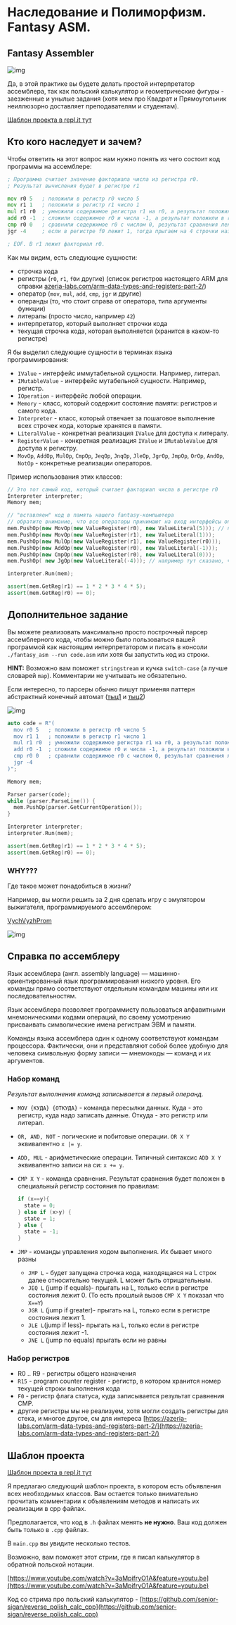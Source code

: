 # Наследование и Полиморфизм. Fantasy ASM.

## Fantasy Assembler

![img](/images/asm0.png)

Да, в этой практике вы будете делать простой интерпретатор ассемблера, так как польский калькулятор и геометрические фигуры - заезженные и унылые задания (хотя мем про Квадрат и Прямоугольник неиллюзорно доставляет преподавателям и студентам).

[Шаблон проекта в repl.it тут](https://repl.it/@IlyaSiganov/Fantasy-Assembler#main.cpp)

## Кто кого наследует и зачем?

Чтобы ответить на этот вопрос нам нужно понять из чего состоит код программы на ассемблере:

```asm
; Программа считает значение факториала числа из регистра r0.
; Результат вычисления будет в регистре r1

mov r0 5   ; положили в регистр r0 число 5
mov r1 1   ; положили в регистр r1 число 1
mul r1 r0  ; умножили cодержимое регистра r1 на r0, а результат положили в r1
add r0 -1  ; сложили содержимое r0 и числа -1, а результат положили в r0
cmp r0 0   ; сравнили содержимое r0 с числом 0, результат сравнения лежит в специальном регистре f0
jgr -4     ; если в регистре f0 лежит 1, тогда прыгаем на 4 строчки назад иначе просто выполняем код дальше

; EOF. В r1 лежит факториал r0.
```

Как мы видим, есть следующие сущности:

- строчка кода
- регистры (`r0`, `r1`, `f0`и другие) (список регистров настоящего ARM для справки [azeria-labs.com/arm-data-types-and-registers-part-2/](https://azeria-labs.com/arm-data-types-and-registers-part-2/))
- оператор (`mov`, `mul`, `add`, `cmp`, `jgr` и другие)
- операнды (то, что стоит справа от оператора, типа аргументы функции)
- литералы (просто число, например `42`)
- интерпретатор, который выполняет строчки кода
- текущая строчка кода, которая выполняется (хранится в каком-то регистре)

Я бы выделил следующие сущности в терминах языка программирования:

- `IValue` - интерфейс иммутабельной сущности. Например, литерал.
- `IMutableValue` - интерфейс мутабельной сущности.  Например, регистр.
- `IOperation` - интерфейс любой операции.
- `Memory` - класс, который содержит состояние памяти: регистров и самого кода.
- `Interpreter` - класс, который отвечает за пошаговое выполнение всех строчек кода, которые хранятся в памяти.
- `LiteralValue` - конкретная реализация `IValue` для доступа к литералу.
- `RegisterValue` - конкретная реализация `IValue` и `IMutableValue` для доступа к регистру.
- `MovOp`, `AddOp`, `MulOp`, `CmpOp`, `JeqOp`, `JnqOp`, `JleOp`, `JgrOp`, `JmpOp`, `OrOp`, `AndOp`, `NotOp` - конкретные реализации операторов.

Пример использования этих классов:

```cpp
// Это тот самый код, который считает факториал числа в регистре r0
Interpreter interpreter;
Memory mem;

// "вставляем" код в память нашего fantasy-компьютера
// обратите внимание, что все операторы принимают на вход интерфейсы операндов. 
mem.PushOp(new MovOp(new ValueRegister(r0), new ValueLiteral(5))); // первый операнд обязан быть IMutableValue, а второй может быть просто IValue
mem.PushOp(new MovOp(new ValueRegister(r1), new ValueLiteral(1)));
mem.PushOp(new MulOp(new ValueRegister(r1), new ValueRegister(r0)));
mem.PushOp(new AddOp(new ValueRegister(r0), new ValueLiteral(-1)));
mem.PushOp(new CmpOp(new ValueRegister(r0), new ValueLiteral(0)));
mem.PushOp( new JgOp(new ValueLiteral(-4))); // например тут сказано, что можно подавать IValue

interpreter.Run(mem);

assert(mem.GetReg(r1) == 1 * 2 * 3 * 4 * 5);
assert(mem.GetReg(r0) == 0);
```

## Дополнительное задание

Вы можете реализовать максимально просто построчный парсер ассемблерного кода, чтобы можно было пользоваться вашей программой как настоящим интерпретатором и писать в консоли `./fantasy_asm --run code.asm` или хотя бы запустить код из строки.

**HINT:** Возможно вам поможет `stringstream` и кучка `switch-case` (а лучше словарей `map`). Комментарии не учитывать не обязательно.

Если интересно, то парсеры обычно пишут применяя паттерн абстрактный конечный автомат ([тыц1](http://senior-sigan.net/fcs-programming-technology/pages/practise_12) и [тыц2](http://senior-sigan.net/fcs-programming-technology/pages/practise_13))

![img](/images/asm1.jpg)

```cpp
auto code = R"(
  mov r0 5   ; положили в регистр r0 число 5
  mov r1 1   ; положили в регистр r1 число 1
  mul r1 r0  ; умножили cодержимое регистра r1 на r0, а результат положили в r1
  add r0 -1  ; сложили содержимое r0 и числа -1, а результат положили в r0
  cmp r0 0   ; сравнили содержимое r0 с числом 0, результат сравнения лежит в специальном регистре f0
  jgr -4
)";

Memory mem;

Parser parser(code);
while (parser.ParseLine()) {
  mem.PushOp(parser.GetCurrentOperation());
}

Interpreter interpreter;
interpreter.Run(mem);

assert(mem.GetReg(r1) == 1 * 2 * 3 * 4 * 5);
assert(mem.GetReg(r0) == 0);
```

### WHY???

Где такое может понадобиться в жизни?

Например, вы могли решить за 2 дня сделать игру с эмулятором выжигателя, программируемого ассемблером: 

[VychVyzhProm](https://catinthedark.itch.io/vychvyzhprom)

![img](/images/asm2.jpg)

## Справка по ассемблеру

Язык ассемблера (англ. assembly language) — машинно-ориентированный язык программирования низкого уровня. Его команды прямо соответствуют отдельным командам машины или их последовательностям.

Язык ассемблера позволяет программисту пользоваться алфавитными мнемоническими кодами операций, по своему усмотрению присваивать символические имена регистрам ЭВМ и памяти.

Команды языка ассемблера один к одному соответствуют командам процессора. Фактически, они и представляют собой более удобную для человека символьную форму записи — мнемокоды — команд и их аргументов.

### Набор команд

*Результат выполнения команд записывается в первый операнд.*

- `MOV {КУДА} {ОТКУДА}` - команда пересылки данных. Куда - это регистр, куда надо записать данные. Откуда - это регистр или литерал.
- `OR, AND, NOT`  - логические и побитовые операции. `OR X Y` эквивалентно `x |= y`.
- `ADD, MUL` - арифметические операции. Типичный синтаксис `ADD X Y` эквивалентно записи на си: `x += y`.
- `CMP X Y` - команда сравнения. Результат сравнения будет положен в специальный регистр состояния по правилам:

    ```cpp
    if (x==y){
      state = 0;
    } else if (x>y) {
      state = 1;
    } else {
      state = -1;
    }
    ```

- `JMP` - команды управления ходом выполнения. Их бывает много разны
  - `JMP L` - будет запущена строчка кода, находящаяся на L строк далее относительно текущей. L может быть отрицательным.
  - `JEQ L` (jump if equals)- прыгать на L, только если в регистре состояния лежит 0. (То есть прошлый вызов `CMP X Y` показал что `X==Y`)
  - `JGR L` (jump if greater)- прыгать на L, только если в регистре состояния лежит 1.
  - `JLE L`(jump if less)- прыгать на L, только если в регистре состояния лежит -1.
  - `JNE L` (jump no equals) прыгать если не равны

### Набор регистров

- R0 .. R9 - регистры общего назначения
- `R15` - program counter register - регистр, в котором хранится номер текущей строки выполнения кода
- `F0` - регистр флага статуса, куда записывается результат сравнения CMP.
- другие регистры мы не реализуем, хотя могли создать регистры для стека, и многое другое, см для интереса [https://azeria-labs.com/arm-data-types-and-registers-part-2/](https://azeria-labs.com/arm-data-types-and-registers-part-2/)

## Шаблон проекта

[Шаблон проекта в repl.it тут](https://repl.it/@IlyaSiganov/Fantasy-Assembler#main.cpp)

Я предлагаю следующий шаблон проекта, в котором есть объявления всех необходимых классов. Вам остается только внимательно прочитать комментарии к объявлениям методов и написать их реализации в cpp файлах.

Предполагается, что код в `.h` файлах менять **не нужно**. Ваш код должен быть только в `.cpp` файлах.

В `main.cpp` вы увидите несколько тестов.

Возможно, вам поможет этот стрим, где я писал калькулятор в обратной польской нотации.

[https://www.youtube.com/watch?v=3aMpifryO1A&feature=youtu.be](https://www.youtube.com/watch?v=3aMpifryO1A&feature=youtu.be)

Код со стрима про польский калькулятор - [https://github.com/senior-sigan/reverse_polish_calc_cpp](https://github.com/senior-sigan/reverse_polish_calc_cpp)
